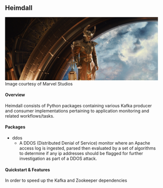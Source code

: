 ## Heimdall
![alt text](static/Heimdall.jpg)
Image courtesy of Marvel Studios

#### Overview
Heimdall consists of Python packages containing various Kafka producer and consumer implementations
pertaining to application monitoring and related workflows/tasks.

#### Packages
* ddos
  * A DDOS (Distributed Denial of Service) monitor where an Apache access log is ingested, parsed then
    evaluated by a set of algorithms to determine if any ip addresses should be flagged for further
    investigation as part of a DDOS attack.
    
#### Quickstart & Features
In order to speed up the Kafka and Zookeeper dependencies


